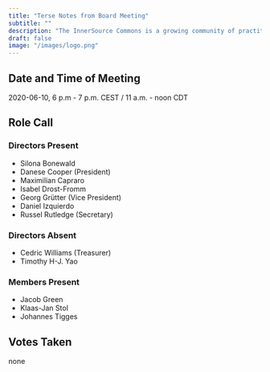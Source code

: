 ```yaml
---
title: "Terse Notes from Board Meeting"
subtitle: ""
description: "The InnerSource Commons is a growing community of practitioners with the goal of creating and sharing knowledge about InnerSource."
draft: false
image: "/images/logo.png"
---
```


## Date and Time of Meeting
2020-06-10, 6 p.m - 7 p.m. CEST / 11 a.m. - noon CDT

## Role Call

### Directors Present

* Silona Bonewald
* Danese Cooper (President)
* Maximilian Capraro
* Isabel Drost-Fromm
* Georg Grütter (Vice President)
* Daniel Izquierdo
* Russel Rutledge (Secretary)

### Directors Absent

* Cedric Williams (Treasurer)
* Timothy H-J. Yao

### Members Present
* Jacob Green
* Klaas-Jan Stol
* Johannes Tigges

## Votes Taken
none
